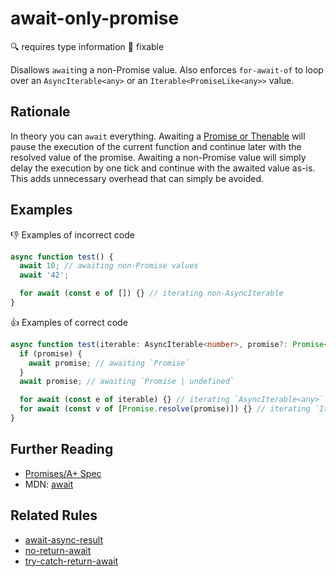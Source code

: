 # await-only-promise

:mag: requires type information :wrench: fixable

Disallows `await`ing a non-Promise value. Also enforces `for-await-of` to loop over an `AsyncIterable<any>` or an `Iterable<PromiseLike<any>>` value.

## Rationale

In theory you can `await` everything. Awaiting a [Promise or Thenable](https://promisesaplus.com/#terminology) will pause the execution of the current function and continue later with the resolved value of the promise.
Awaiting a non-Promise value will simply delay the execution by one tick and continue with the awaited value as-is. This adds unnecessary overhead that can simply be avoided.

## Examples

:thumbsdown: Examples of incorrect code

```ts
async function test() {
  await 10; // awaiting non-Promise values
  await '42';

  for await (const e of []) {} // iterating non-AsyncIterable
}
```

:thumbsup: Examples of correct code

```ts
async function test(iterable: AsyncIterable<number>, promise?: Promise<number>) {
  if (promise) {
    await promise; // awaiting `Promise`
  }
  await promise; // awaiting `Promise | undefined`

  for await (const e of iterable) {} // iterating `AsyncIterable<any>`
  for await (const v of [Promise.resolve(promise)]) {} // iterating `Iterable<PromiseLike<any>>`
}
```

## Further Reading

* [Promises/A+ Spec](https://promisesaplus.com/)
* MDN: [await](https://developer.mozilla.org/en-US/docs/Web/JavaScript/Reference/Operators/await)

## Related Rules

* [await-async-result](await-async-result.md)
* [no-return-await](no-return-await.md)
* [try-catch-return-await](try-catch-return-await.md)
